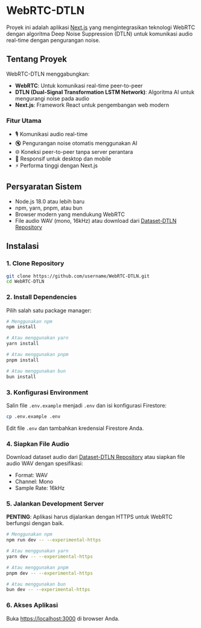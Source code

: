 # WebRTC-DTLN

Proyek ini adalah aplikasi [Next.js](https://nextjs.org) yang mengintegrasikan teknologi WebRTC dengan algoritma Deep Noise Suppression (DTLN) untuk komunikasi audio real-time dengan pengurangan noise.

## Tentang Proyek

WebRTC-DTLN menggabungkan:

- **WebRTC**: Untuk komunikasi real-time peer-to-peer
- **DTLN (Dual-Signal Transformation LSTM Network)**: Algoritma AI untuk mengurangi noise pada audio
- **Next.js**: Framework React untuk pengembangan web modern

### Fitur Utama

- 🎙️ Komunikasi audio real-time
- 🔇 Pengurangan noise otomatis menggunakan AI
- 🌐 Koneksi peer-to-peer tanpa server perantara
- 📱 Responsif untuk desktop dan mobile
- ⚡ Performa tinggi dengan Next.js

## Persyaratan Sistem

- Node.js 18.0 atau lebih baru
- npm, yarn, pnpm, atau bun
- Browser modern yang mendukung WebRTC
- File audio WAV (mono, 16kHz) atau download dari [Dataset-DTLN Repository](https://github.com/MochNad/Dataset-DTLN)

## Instalasi

### 1. Clone Repository

```bash
git clone https://github.com/username/WebRTC-DTLN.git
cd WebRTC-DTLN
```

### 2. Install Dependencies

Pilih salah satu package manager:

```bash
# Menggunakan npm
npm install

# Atau menggunakan yarn
yarn install

# Atau menggunakan pnpm
pnpm install

# Atau menggunakan bun
bun install
```

### 3. Konfigurasi Environment

Salin file `.env.example` menjadi `.env` dan isi konfigurasi Firestore:

```bash
cp .env.example .env
```

Edit file `.env` dan tambahkan kredensial Firestore Anda.

### 4. Siapkan File Audio

Download dataset audio dari [Dataset-DTLN Repository](https://github.com/MochNad/Dataset-DTLN) atau siapkan file audio WAV dengan spesifikasi:

- Format: WAV
- Channel: Mono
- Sample Rate: 16kHz

### 5. Jalankan Development Server

**PENTING**: Aplikasi harus dijalankan dengan HTTPS untuk WebRTC berfungsi dengan baik.

```bash
# Menggunakan npm
npm run dev -- --experimental-https

# Atau menggunakan yarn
yarn dev -- --experimental-https

# Atau menggunakan pnpm
pnpm dev -- --experimental-https

# Atau menggunakan bun
bun dev -- --experimental-https
```

### 6. Akses Aplikasi

Buka [https://localhost:3000](https://localhost:3000) di browser Anda.
